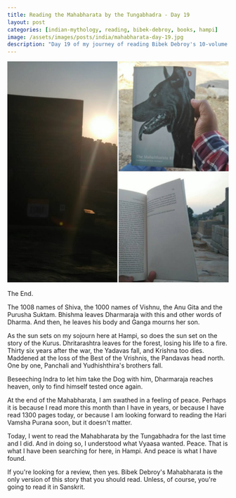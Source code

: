 ```yaml
---
title: Reading the Mahabharata by the Tungabhadra - Day 19
layout: post
categories: [indian-mythology, reading, bibek-debroy, books, hampi]
image: /assets/images/posts/india/mahabharata-day-19.jpg
description: "Day 19 of my journey of reading Bibek Debroy's 10-volume translation of the Mahabharata by the Tungabhadra."
---
```


![Mahabharata Day 19](/assets/images/posts/india/mahabharata-day-19.jpg)

The End.

The 1008 names of Shiva, the 1000 names of Vishnu, the Anu Gita and the Purusha
Suktam. Bhishma leaves Dharmaraja with this and other words of Dharma. And
then, he leaves his body and Ganga mourns her son.

As the sun sets on my sojourn here at Hampi, so does the sun set on the story
of the Kurus. Dhritarashtra leaves for the forest, losing his life to a fire.
Thirty six years after the war, the Yadavas fall, and Krishna too dies.
Maddened at the loss of the Best of the Vrishnis, the Pandavas head north. One
by one, Panchali and Yudhishthira's brothers fall.

Beseeching Indra to let him take the Dog with him, Dharmaraja reaches heaven,
only to find himself tested once again.

At the end of the Mahabharata, I am swathed in a feeling of peace. Perhaps it
is because I read more this month than I have in years, or because I have read
1300 pages today, or because I am looking forward to reading the Hari Vamsha
Purana soon, but it doesn't matter.

Today, I went to read the Mahabharata by the Tungabhadra for the last time and
I did. And in doing so, I understood what Vyaasa wanted. Peace. That is what I
have been searching for here, in Hampi. And peace is what I have found.

If you're looking for a review, then yes. Bibek Debroy's Mahabharata is the
only version of this story that you should read. Unless, of course, you're
going to read it in Sanskrit.
